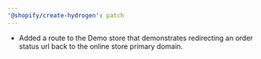 ```yaml
---
'@shopify/create-hydrogen': patch
---
```


- Added a route to the Demo store that demonstrates redirecting an order status url back to the online store primary domain.
